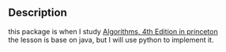 ## Description
this package is when I study [Algorithms, 4th Edition in princeton](https://algs4.cs.princeton.edu/home/)  
the lesson is base on java, but I will use python to implement it.